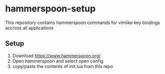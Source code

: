 # hammerspoon-setup
This repository contains hammerspoon commands for vimlike key bindings
accross all applications

## Setup
1. Download https://www.hammerspoon.org/
2. Open hammerspoon and select open config
3. copy/paste the contents of init.lua from this repo
